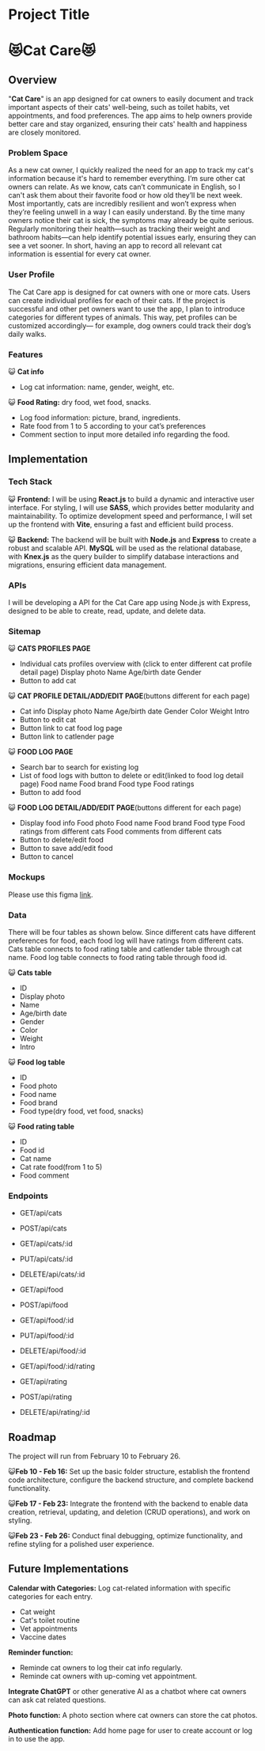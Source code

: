 # Project Title

# 😻Cat Care😻

## Overview

"**Cat Care**" is an app designed for cat owners to easily document and track important aspects of their cats' well-being, such as toilet habits, vet appointments, and food preferences. The app aims to help owners provide better care and stay organized, ensuring their cats' health and happiness are closely monitored.

### Problem Space

As a new cat owner, I quickly realized the need for an app to track my cat's information because it's hard to remember everything. I’m sure other cat owners can relate.
As we know, cats can’t communicate in English, so I can't ask them about their favorite food or how old they’ll be next week. Most importantly, cats are incredibly resilient and won’t express when they’re feeling unwell in a way I can easily understand. By the time many owners notice their cat is sick, the symptoms may already be quite serious. Regularly monitoring their health—such as tracking their weight and bathroom habits—can help identify potential issues early, ensuring they can see a vet sooner.
In short, having an app to record all relevant cat information is essential for every cat owner.

### User Profile

The Cat Care app is designed for cat owners with one or more cats. Users can create individual profiles for each of their cats. If the project is successful and other pet owners want to use the app, I plan to introduce categories for different types of animals. This way, pet profiles can be customized accordingly— for example, dog owners could track their dog’s daily walks.

### Features

😺 **Cat info**

- Log cat information: name, gender, weight, etc.

😺 **Food Rating:** dry food, wet food, snacks.

- Log food information: picture, brand, ingredients.
- Rate food from 1 to 5 according to your cat’s preferences
- Comment section to input more detailed info regarding the food.

## Implementation

### Tech Stack

😺 **Frontend:** I will be using **React.js** to build a dynamic and interactive user interface. For styling, I will use **SASS**, which provides better modularity and maintainability. To optimize development speed and performance, I will set up the frontend with **Vite**, ensuring a fast and efficient build process.

😺 **Backend:** The backend will be built with **Node.js** and **Express** to create a robust and scalable API. **MySQL** will be used as the relational database, with **Knex.js** as the query builder to simplify database interactions and migrations, ensuring efficient data management.

### APIs

I will be developing a API for the Cat Care app using Node.js with Express, designed to be able to create, read, update, and delete data.

### Sitemap

😺 **CATS PROFILES PAGE**

- Individual cats profiles overview with (click to enter different cat profile detail page)
  Display photo
  Name
  Age/birth date
  Gender
- Button to add cat

😺 **CAT PROFILE DETAIL/ADD/EDIT PAGE**(buttons different for each page)

- Cat info
  Display photo
  Name
  Age/birth date
  Gender
  Color
  Weight
  Intro
- Button to edit cat
- Button link to cat food log page
- Button link to catlender page

😺 **FOOD LOG PAGE**

- Search bar to search for existing log
- List of food logs with button to delete or edit(linked to food log detail page)
  Food name
  Food brand
  Food type
  Food ratings
- Button to add food

😺 **FOOD LOG DETAIL/ADD/EDIT PAGE**(buttons different for each page)

- Display food info
  Food photo
  Food name
  Food brand
  Food type
  Food ratings from different cats
  Food comments from different cats
- Button to delete/edit food
- Button to save add/edit food
- Button to cancel

### Mockups

Please use this figma [link](https://www.figma.com/design/woc5BfF9lMqHJLZsMpFRDb/Cat-Care?node-id=0-1&t=V5lM2v8quJNsg2rf-1).

### Data

There will be four tables as shown below. Since different cats have different preferences for food, each food log will have ratings from different cats. Cats table connects to food rating table and catlender table through cat name. Food log table connects to food rating table through food id.

😺 **Cats table**

- ID
- Display photo
- Name
- Age/birth date
- Gender
- Color
- Weight
- Intro

😺 **Food log table**

- ID
- Food photo
- Food name
- Food brand
- Food type(dry food, vet food, snacks)

😺 **Food rating table**

- ID
- Food id
- Cat name
- Cat rate food(from 1 to 5)
- Food comment

### Endpoints

- GET/api/cats
- POST/api/cats
- GET/api/cats/:id
- PUT/api/cats/:id
- DELETE/api/cats/:id

- GET/api/food
- POST/api/food
- GET/api/food/:id
- PUT/api/food/:id
- DELETE/api/food/:id
- GET/api/food/:id/rating

- GET/api/rating
- POST/api/rating
- DELETE/api/rating/:id

## Roadmap

The project will run from February 10 to February 26.

😺**Feb 10 - Feb 16:** Set up the basic folder structure, establish the frontend code architecture, configure the backend structure, and complete backend functionality.

😺**Feb 17 - Feb 23:** Integrate the frontend with the backend to enable data creation, retrieval, updating, and deletion (CRUD operations), and work on styling.

😺**Feb 23 - Feb 26:** Conduct final debugging, optimize functionality, and refine styling for a polished user experience.

## Future Implementations

**Calendar with Categories:** Log cat-related information with specific categories for each entry.

- Cat weight
- Cat's toilet routine
- Vet appointments
- Vaccine dates

**Reminder function:**

- Reminde cat owners to log their cat info regularly.
- Reminde cat owners with up-coming vet appointment.

**Integrate ChatGPT** or other generative AI as a chatbot where cat owners can ask cat related questions.

**Photo function:**
A photo section where cat owners can store the cat photos.

**Authentication function:**
Add home page for user to create account or log in to use the app.
